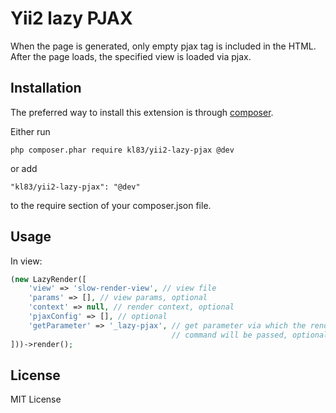# Yii2 lazy PJAX

When the page is generated, only empty pjax tag is included in the HTML.
After the page loads, the specified view is loaded via pjax.

## Installation
The preferred way to install this extension is through
[composer](https://getcomposer.org/).

Either run

```
php composer.phar require kl83/yii2-lazy-pjax @dev
```

or add

```
"kl83/yii2-lazy-pjax": "@dev"
```

to the require section of your composer.json file.

## Usage

In view:

``` php
(new LazyRender([
    'view' => 'slow-render-view', // view file
    'params' => [], // view params, optional
    'context' => null, // render context, optional
    'pjaxConfig' => [], // optional
    'getParameter' => '_lazy-pjax', // get parameter via which the rendering
                                    // command will be passed, optional
]))->render();
```

## License
MIT License
